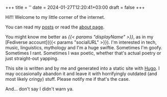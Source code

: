 +++
title = ''
date = 2024-01-27T12:20:41+03:00
draft = false
+++

Hi!!! Welcome to my little corner of the internet.

You can read my [posts](posts/) or read the [about page](posts/about/).

You might know me better as *{{< params "displayName" >}}*, as in my [Fediverse account]({{< params "socialURL" >}}). I'm interested in tech, music, linguistics, mythology and I'm a huge swiftie. Sometimes I'm goofy. Sometimes I rant. Sometimes I wax poetic, whether that's actual poetry or just straight-out yapping.

This site is written and by me and generated into a static site with [Hugo](https://gohugo.io). I may occasionally abandon it and leave it with horrifyingly outdated (and most likely cringy) stuff. Please notify me if that's the case.

And... don't say I didn't warn ya.

